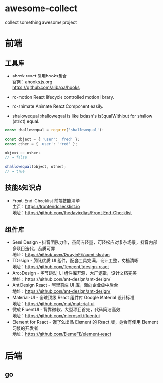 # awesome-collect
collect something awesome project


# 前端

## 工具库
- ahook react 常用hooks集合  
官网：ahooks.js.org  
https://github.com/alibaba/hooks  

- rc-motion React lifecycle controlled motion library.  
- rc-animate Animate React Component easily.

- shallowequal  shallowequal is like lodash's isEqualWith but for shallow (strict) equal.

```js
const shallowequal = require('shallowequal');
 
const object = { 'user': 'fred' };
const other = { 'user': 'fred' };
 
object == other;
// → false
 
shallowequal(object, other);
// → true

```


## 技能&知识点  
- Front-End-Checklist 前端技能清单   
主页：https://frontendchecklist.io  
地址：https://github.com/thedaviddias/Front-End-Checklist

## 组件库
- Semi Design - 抖音团队力作，虽简洁轻量，可轻松应对复杂场景，抖音内部多项目迭代，品质可靠  
地址：https://github.com/DouyinFE/semi-design
- TDesign - 腾讯优质 UI 组件，配套工具完满，设计工整，文档清晰  
地址：https://github.com/Tencent/tdesign-react
- ArcoDesign - 字节跳动 UI 组件库开源，大厂逻辑，设计文档完美  
地址：https://github.com/ant-design/ant-design/
- Ant Design React - 阿里前端 UI 库，面向企业级中后台  
地址：https://github.com/ant-design/ant-design/
- Material-UI - 全球顶级 React 组件库 Google Material 设计标准  
地址：https://github.com/mui/material-ui
- 微软 FluentUI - 背靠微软，大型项目首先，代码简洁高效  
地址：https://github.com/microsoft/fluentui
- Element for React - 饿了么出品 Element 的 React 版，适合有使用 Element 习惯的开发者  
地址：https://github.com/ElemeFE/element-react



# 后端

## go
